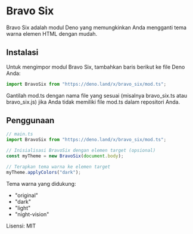 # Bravo Six

Bravo Six adalah modul Deno yang memungkinkan Anda mengganti tema warna elemen HTML dengan mudah.

## Instalasi

Untuk mengimpor modul Bravo Six, tambahkan baris berikut ke file Deno Anda:

```ts
import BravoSix from "https://deno.land/x/bravo_six/mod.ts";
```

Gantilah mod.ts dengan nama file yang sesuai (misalnya bravo_six.ts atau bravo_six.js) jika Anda tidak memiliki file mod.ts dalam repositori Anda.

## Penggunaan

```ts
// main.ts
import BravoSix from "https://deno.land/x/bravo_six/mod.ts";

// Inisialisasi BravoSix dengan elemen target (opsional)
const myTheme = new BravoSix(document.body);

// Terapkan tema warna ke elemen target
myTheme.applyColors("dark");
```

Tema warna yang didukung:

- "original"
- "dark"
- "light"
- "night-vision"

Lisensi: MIT
